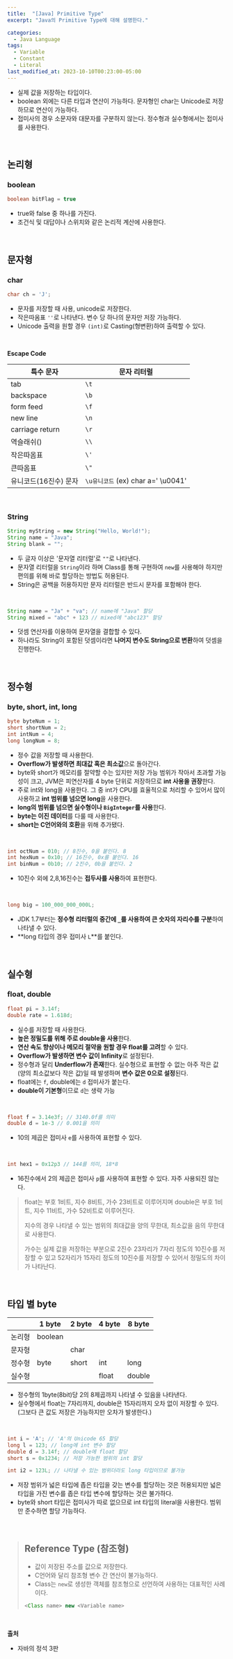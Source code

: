 ```yaml
---
title:  "[Java] Primitive Type"
excerpt: "Java의 Primitive Type에 대해 설명한다."

categories:
  - Java Language
tags:
  - Variable
  - Constant
  - Literal
last_modified_at: 2023-10-10T00:23:00-05:00
---
```

- 실제 값을 저장하는 타입이다.
- boolean 외에는 다른 타입과 연산이 가능하다. 문자형인 char는 Unicode로 저장하므로 연산이 가능하다.
- 접미사의 경우 소문자와 대문자를 구분하지 않는다. 정수형과 실수형에서는 접미사를 사용한다.

<br>

## 논리형

### boolean
```java
boolean bitFlag = true
```

- true와 false 중 하나를 가진다.
- 조건식 및 대답이나 스위치와 같은 논리적 계산에 사용한다.

<br>

## 문자형

### char
```java
char ch = 'J';
```
- 문자를 저장할 때 사용, unicode로 저장한다.
- 작은따옴표 `''`로 나타낸다. 변수 당 하나의 문자만 저장 가능하다.
- Unicode 출력을 원할 경우 `(int)`로 Casting(형변환)하여 출력할 수 있다.

<br>

**Escape Code**

| 특수 문자             | 문자 리터럴                        |
| --------------------- | ---------------------------------- |
| tab                   | `\t`                               |
| backspace             | `\b`                               |
| form feed             | `\f`                               |
| new line              | `\n`                               |
| carriage return       | `\r`                               |
| 역슬래쉬(\)           | `\\`                               |
| 작은따옴표            | `\'`                               |
| 큰따옴표              | `\"`                               |
| 유니코드(16진수) 문자 | `\u유니코드` (ex) char a=' \u0041' |

<br>

### String
```java
String myString = new String("Hello, World!");
String name = "Java";
String blank = "";
```
- 두 글자 이상은 '문자열 리터럴'로 `""`로 나타낸다.
- 문자열 리터럴을 `String`이라 하며 Class를 통해 구현하여 `new`를 사용해야 하지만 편의를 위해 바로 할당하는 방법도 허용된다.
- String은 공백을 허용하지만 문자 리터럴은 반드시 문자를 포함해야 한다.

<br>

```java
String name = "Ja" + "va"; // name에 "Java" 할당
String mixed = "abc" + 123 // mixed에 "abc123" 할당
```
- 덧셈 연산자를 이용하여 문자열을 결합할 수 있다.
- 하나라도 String이 포함된 덧셈이라면 **나머지 변수도 String으로 변환**하여 덧셈을 진행한다.

<br>

## 정수형

### byte, short, int, long
```java
byte byteNum = 1;
short shortNum = 2;
int intNum = 4;
long longNum = 8;
```
- 정수 값을 저장할 때 사용한다.
- **Overflow가 발생하면 최대값 혹은 최소값**으로 돌아간다.
- byte와 short가 메모리를 절약할 수는 있지만 저장 가능 범위가 작아서 초과할 가능성이 크고, JVM은 피연산자를 4 byte 단위로 저장하므로 **int 사용을 권장**한다.
- 주로 int와 long을 사용한다. 그 중 int가 CPU를 효율적으로 처리할 수 있어서 많이 사용하고 **int 범위를 넘으면 long**을 사용한다.
- **long의 범위를 넘으면 실수형이나 `BigInteger`를 사용**한다.
- **byte는 이진 데이터**를 다룰 때 사용한다.
- **short는 C언어와의 호환**을 위해 추가됐다.

<br>

```java
int octNum = 010; // 8진수, 0을 붙인다. 8
int hexNum = 0x10; // 16진수, 0x를 붙인다. 16
int binNum = 0b10; // 2진수, 0b을 붙인다. 2
```
- 10진수 외에 2,8,16진수는 **접두사를 사용**하여 표현한다.

<br>

```java
long big = 100_000_000_000L;
```
- JDK 1.7부터는 **정수형 리터럴의 중간에 `_`를 사용하여 큰 숫자의 자리수를 구분**하여 나타낼 수 있다.
- **long 타입의 경우 접미사 `L`**를 붙인다.

<br>

## 실수형

### float, double
```java
float pi = 3.14f;
double rate = 1.618d;
```

- 실수를 저장할 때 사용한다.
- **높은 정밀도를 위해 주로 double을 사용**한다.
- **연산 속도 향상이나 메모리 절약을 원할 경우 float를 고려**할 수 있다.
- **Overflow가 발생하면 변수 값이 Infinity**로 설정된다.
- 정수형과 달리 **Underflow가 존재**한다. 실수형으로 표현할 수 없는 아주 작은 값 (양의 최소값보다 작은 값)일 때 발생하며 **변수 값은 0으로 설정**된다.
- float에는 `f`, double에는 `d` 접미사가 붙는다.
- **double이 기본형**이므로 `d`는 생략 가능

<br>

```java
float f = 3.14e3f; // 3140.0f를 의미
double d = 1e-3 // 0.001을 의미
```
- 10의 제곱은 접미사 `e`를 사용하여 표현할 수 있다.

<br>

```java
int hex1 = 0x12p3 // 144를 의미, 18*8
```
- 16진수에서 2의 제곱은 접미사 `p`를 사용하여 표현할 수 있다. 자주 사용되진 않는다.

> float는 부호 1비트, 지수 8비트, 가수 23비트로 이루어지며 double은 부호 1비트, 지수 11비트, 가수 52비트로 이루어진다.
>
> 지수의 경우 나타낼 수 있는 범위의 최대값을 양의 무한대, 최소값을 음의 무한대로 사용한다.
>
> 가수는 실제 값을 저장하는 부분으로 2진수 23자리가 7자리 정도의 10진수를 저장할 수 있고 52자리가 15자리 정도의 10진수를 저장할 수 있어서 정밀도의 차이가 나타난다.

<br>

## 타입 별 byte

|        | 1 byte  | 2 byte | 4 byte | 8 byte |
| ------ | ------- | ------ | ------ | ------ |
| 논리형 | boolean |        |        |        |
| 문자형 |         | char   |        |        |
| 정수형 | byte    | short  | int    | long   |
| 실수형 |         |        | float  | double |

- 정수형의 1byte(8bit)당 2의 8제곱까지 나타낼 수 있음을 나타낸다.
- 실수형에서 float는 7자리까지, double은 15자리까지 오차 없이 저장할 수 있다. (그보다 큰 값도 저장은 가능하지만 오차가 발생한다.)

<br>

```java
int i = 'A'; // 'A'의 Unicode 65 할당
long l = 123; // long에 int 변수 할당
double d = 3.14f; // double에 float 할당
short s = 0x1234; // 저장 가능한 범위의 int 할당

int i2 = 123L; // 나타낼 수 있는 범위더라도 long 타입이므로 불가능
```
- 저장 범위가 넓은 타입에 좁은 타입을 갖는 변수를 할당하는 것은 허용되지만 넓은 타입을 가진 변수를 좁은 타입 변수에 할당하는 것은 불가하다.
- byte와 short 타입은 접미사가 따로 없으므로 int 타입의 literal을 사용한다. 범위만 준수하면 할당 가능하다.

<br>

> ## Reference Type (참조형)
>
> - 값이 저장된 주소를 값으로 저장한다.
> - C언어와 달리 참조형 변수 간 연산이 불가능하다.
> - Class는 `new`로 생성한 객체를 참조형으로 선언하여 사용하는 대표적인 사례이다.
>
> ```java
> <Class name> new <Variable name>
> ```

<br>

**출처**
- 자바의 정석 3판